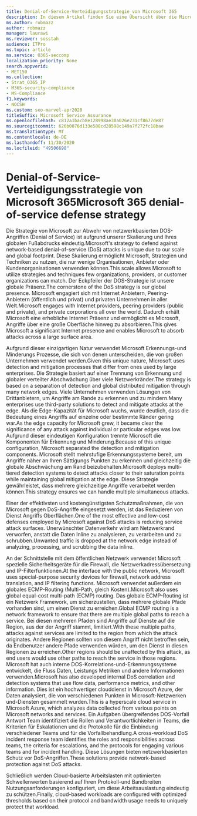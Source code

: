 ```yaml
---
title: Denial-of-Service-Verteidigungsstrategie von Microsoft 365
description: In diesem Artikel finden Sie eine Übersicht über die Microsoft-Verteidigungsstrategie für DOS-Angriffe (Denial-of-Service).
ms.author: robmazz
author: robmazz
manager: laurawi
ms.reviewer: sosstah
audience: ITPro
ms.topic: article
ms.service: O365-seccomp
localization_priority: None
search.appverid:
- MET150
ms.collection:
- Strat_O365_IP
- M365-security-compliance
- MS-Compliance
f1.keywords:
- NOCSH
ms.custom: seo-marvel-apr2020
titleSuffix: Microsoft Service Assurance
ms.openlocfilehash: c812a1bacb8e128998ae30a026e231cf8677de87
ms.sourcegitcommit: 626b0076d133e588cd28598c149a7f272fc18bae
ms.translationtype: MT
ms.contentlocale: de-DE
ms.lasthandoff: 11/30/2020
ms.locfileid: "49506698"
---
```

# <a name="microsoft-365-denial-of-service-defense-strategy"></a><span data-ttu-id="1a237-103">Denial-of-Service-Verteidigungsstrategie von Microsoft 365</span><span class="sxs-lookup"><span data-stu-id="1a237-103">Microsoft 365 denial-of-service defense strategy</span></span>

<span data-ttu-id="1a237-104">Die Strategie von Microsoft zur Abwehr von netzwerkbasierten DOS-Angriffen (Denial of Service) ist aufgrund unserer Skalierung und Ihres globalen Fußabdrucks eindeutig.</span><span class="sxs-lookup"><span data-stu-id="1a237-104">Microsoft's strategy to defend against network-based denial-of-service (DoS) attacks is unique due to our scale and global footprint.</span></span> <span data-ttu-id="1a237-105">Diese Skalierung ermöglicht Microsoft, Strategien und Techniken zu nutzen, die nur wenige Organisationen, Anbieter oder Kundenorganisationen verwenden können.</span><span class="sxs-lookup"><span data-stu-id="1a237-105">This scale allows Microsoft to utilize strategies and techniques few organizations, providers, or customer organizations can match.</span></span> <span data-ttu-id="1a237-106">Der Eckpfeiler der DOS-Strategie ist unsere globale Präsenz.</span><span class="sxs-lookup"><span data-stu-id="1a237-106">The cornerstone of the DoS strategy is our global presence.</span></span> <span data-ttu-id="1a237-107">Microsoft engagiert sich mit Internet Anbietern, Peering-Anbietern (öffentlich und privat) und privaten Unternehmen in aller Welt.</span><span class="sxs-lookup"><span data-stu-id="1a237-107">Microsoft engages with Internet providers, peering providers (public and private), and private corporations all over the world.</span></span> <span data-ttu-id="1a237-108">Dadurch erhält Microsoft eine erhebliche Internet Präsenz und ermöglicht es Microsoft, Angriffe über eine große Oberfläche hinweg zu absorbieren.</span><span class="sxs-lookup"><span data-stu-id="1a237-108">This gives Microsoft a significant Internet presence and enables Microsoft to absorb attacks across a large surface area.</span></span>

<span data-ttu-id="1a237-109">Aufgrund dieser einzigartigen Natur verwendet Microsoft Erkennungs-und Minderungs Prozesse, die sich von denen unterscheiden, die von großen Unternehmen verwendet werden.</span><span class="sxs-lookup"><span data-stu-id="1a237-109">Given this unique nature, Microsoft uses detection and mitigation processes that differ from ones used by large enterprises.</span></span> <span data-ttu-id="1a237-110">Die Strategie basiert auf einer Trennung von Erkennung und globaler verteilter Abschwächung über viele Netzwerkränder.</span><span class="sxs-lookup"><span data-stu-id="1a237-110">The strategy is based on a separation of detection and global distributed mitigation through many network edges.</span></span> <span data-ttu-id="1a237-111">Viele Unternehmen verwenden Lösungen von Drittanbietern, um Angriffe am Rande zu erkennen und zu mindern.</span><span class="sxs-lookup"><span data-stu-id="1a237-111">Many enterprises use third-party solutions to detect and mitigate attacks at the edge.</span></span> <span data-ttu-id="1a237-112">Als die Edge-Kapazität für Microsoft wuchs, wurde deutlich, dass die Bedeutung eines Angriffs auf einzelne oder bestimmte Ränder gering war.</span><span class="sxs-lookup"><span data-stu-id="1a237-112">As the edge capacity for Microsoft grew, it became clear the significance of any attack against individual or particular edges was low.</span></span> <span data-ttu-id="1a237-113">Aufgrund dieser eindeutigen Konfiguration trennte Microsoft die Komponenten für Erkennung und Minderung.</span><span class="sxs-lookup"><span data-stu-id="1a237-113">Because of this unique configuration, Microsoft separated the detection and mitigation components.</span></span> <span data-ttu-id="1a237-114">Microsoft stellt mehrstufige Erkennungssysteme bereit, um Angriffe näher an Ihren Sättigungs Punkten zu erkennen und gleichzeitig die globale Abschwächung am Rand beizubehalten.</span><span class="sxs-lookup"><span data-stu-id="1a237-114">Microsoft deploys multi-tiered detection systems to detect attacks closer to their saturation points while maintaining global mitigation at the edge.</span></span> <span data-ttu-id="1a237-115">Diese Strategie gewährleistet, dass mehrere gleichzeitige Angriffe verarbeitet werden können.</span><span class="sxs-lookup"><span data-stu-id="1a237-115">This strategy ensures we can handle multiple simultaneous attacks.</span></span>

<span data-ttu-id="1a237-116">Einer der effektivsten und kostengünstigsten Schutzmaßnahmen, die von Microsoft gegen DoS-Angriffe eingesetzt werden, ist das Reduzieren von Dienst Angriffs Oberflächen.</span><span class="sxs-lookup"><span data-stu-id="1a237-116">One of the most effective and low-cost defenses employed by Microsoft against DoS attacks is reducing service attack surfaces.</span></span> <span data-ttu-id="1a237-117">Unerwünschter Datenverkehr wird am Netzwerkrand verworfen, anstatt die Daten Inline zu analysieren, zu verarbeiten und zu schrubben.</span><span class="sxs-lookup"><span data-stu-id="1a237-117">Unwanted traffic is dropped at the network edge instead of analyzing, processing, and scrubbing the data inline.</span></span>

<span data-ttu-id="1a237-118">An der Schnittstelle mit dem öffentlichen Netzwerk verwendet Microsoft spezielle Sicherheitsgeräte für die Firewall, die Netzwerkadressübersetzung und IP-Filterfunktionen.</span><span class="sxs-lookup"><span data-stu-id="1a237-118">At the interface with the public network, Microsoft uses special-purpose security devices for firewall, network address translation, and IP filtering functions.</span></span> <span data-ttu-id="1a237-119">Microsoft verwendet außerdem ein globales ECMP-Routing (Multi-Path, gleich Kosten).</span><span class="sxs-lookup"><span data-stu-id="1a237-119">Microsoft also uses global equal-cost multi-path (ECMP) routing.</span></span> <span data-ttu-id="1a237-120">Das globale ECMP-Routing ist ein Netzwerk Framework, um sicherzustellen, dass mehrere globale Pfade vorhanden sind, um einen Dienst zu erreichen.</span><span class="sxs-lookup"><span data-stu-id="1a237-120">Global ECMP routing is a network framework to ensure that there are multiple global paths to reach a service.</span></span> <span data-ttu-id="1a237-121">Bei diesen mehreren Pfaden sind Angriffe auf Dienste auf die Region, aus der der Angriff stammt, limitiert.</span><span class="sxs-lookup"><span data-stu-id="1a237-121">With these multiple paths, attacks against services are limited to the region from which the attack originates.</span></span> <span data-ttu-id="1a237-122">Andere Regionen sollten von diesem Angriff nicht betroffen sein, da Endbenutzer andere Pfade verwenden würden, um den Dienst in diesen Regionen zu erreichen.</span><span class="sxs-lookup"><span data-stu-id="1a237-122">Other regions should be unaffected by this attack, as end users would use other paths to reach the service in those regions.</span></span> <span data-ttu-id="1a237-123">Microsoft hat auch interne DOS-Korrelations-und-Erkennungssysteme entwickelt, die Fluss Daten, Leistungs Metriken und andere Informationen verwenden.</span><span class="sxs-lookup"><span data-stu-id="1a237-123">Microsoft has also developed internal DoS correlation and detection systems that use flow data, performance metrics, and other information.</span></span> <span data-ttu-id="1a237-124">Dies ist ein hochwertiger clouddienst in Microsoft Azure, der Daten analysiert, die von verschiedenen Punkten in Microsoft-Netzwerken und-Diensten gesammelt wurden.</span><span class="sxs-lookup"><span data-stu-id="1a237-124">This is a hyperscale cloud service in Microsoft Azure, which analyzes data collected from various points on Microsoft networks and services.</span></span> <span data-ttu-id="1a237-125">Ein Aufgaben übergreifendes DOS-Vorfall Antwort Team identifiziert die Rollen und Verantwortlichkeiten in Teams, die Kriterien für Eskalationen und die Protokolle für die Einbindung verschiedener Teams und für die Vorfallbehandlung.</span><span class="sxs-lookup"><span data-stu-id="1a237-125">A cross-workload DoS incident response team identifies the roles and responsibilities across teams, the criteria for escalations, and the protocols for engaging various teams and for incident handling.</span></span> <span data-ttu-id="1a237-126">Diese Lösungen bieten netzwerkbasierten Schutz vor DoS-Angriffen.</span><span class="sxs-lookup"><span data-stu-id="1a237-126">These solutions provide network-based protection against DoS attacks.</span></span>

<span data-ttu-id="1a237-127">Schließlich werden Cloud-basierte Arbeitslasten mit optimierten Schwellenwerten basierend auf Ihren Protokoll-und Bandbreiten Nutzungsanforderungen konfiguriert, um diese Arbeitsauslastung eindeutig zu schützen.</span><span class="sxs-lookup"><span data-stu-id="1a237-127">Finally, cloud-based workloads are configured with optimized thresholds based on their protocol and bandwidth usage needs to uniquely protect that workload.</span></span>
